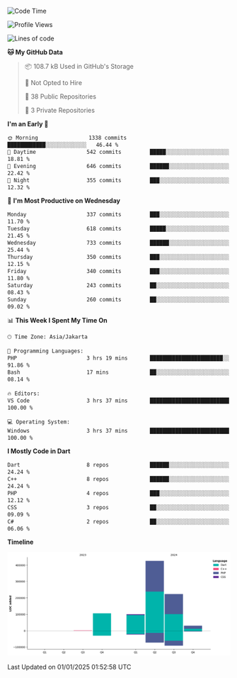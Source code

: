 <!--START_SECTION:waka-->
![Code Time](http://img.shields.io/badge/Code%20Time-346%20hrs%2043%20mins-blue)

![Profile Views](http://img.shields.io/badge/Profile%20Views-0-blue)

![Lines of code](https://img.shields.io/badge/From%20Hello%20World%20I%27ve%20Written-884.4%20thousand%20lines%20of%20code-blue)

**🐱 My GitHub Data** 

> 📦 108.7 kB Used in GitHub's Storage 
 > 
> 🚫 Not Opted to Hire
 > 
> 📜 38 Public Repositories 
 > 
> 🔑 3 Private Repositories 
 > 
**I'm an Early 🐤** 

```text
🌞 Morning                1338 commits        ████████████░░░░░░░░░░░░░   46.44 % 
🌆 Daytime                542 commits         █████░░░░░░░░░░░░░░░░░░░░   18.81 % 
🌃 Evening                646 commits         ██████░░░░░░░░░░░░░░░░░░░   22.42 % 
🌙 Night                  355 commits         ███░░░░░░░░░░░░░░░░░░░░░░   12.32 % 
```
📅 **I'm Most Productive on Wednesday** 

```text
Monday                   337 commits         ███░░░░░░░░░░░░░░░░░░░░░░   11.70 % 
Tuesday                  618 commits         █████░░░░░░░░░░░░░░░░░░░░   21.45 % 
Wednesday                733 commits         ██████░░░░░░░░░░░░░░░░░░░   25.44 % 
Thursday                 350 commits         ███░░░░░░░░░░░░░░░░░░░░░░   12.15 % 
Friday                   340 commits         ███░░░░░░░░░░░░░░░░░░░░░░   11.80 % 
Saturday                 243 commits         ██░░░░░░░░░░░░░░░░░░░░░░░   08.43 % 
Sunday                   260 commits         ██░░░░░░░░░░░░░░░░░░░░░░░   09.02 % 
```


📊 **This Week I Spent My Time On** 

```text
🕑︎ Time Zone: Asia/Jakarta

💬 Programming Languages: 
PHP                      3 hrs 19 mins       ███████████████████████░░   91.86 % 
Bash                     17 mins             ██░░░░░░░░░░░░░░░░░░░░░░░   08.14 % 

🔥 Editors: 
VS Code                  3 hrs 37 mins       █████████████████████████   100.00 % 

💻 Operating System: 
Windows                  3 hrs 37 mins       █████████████████████████   100.00 % 
```

**I Mostly Code in Dart** 

```text
Dart                     8 repos             ██████░░░░░░░░░░░░░░░░░░░   24.24 % 
C++                      8 repos             ██████░░░░░░░░░░░░░░░░░░░   24.24 % 
PHP                      4 repos             ███░░░░░░░░░░░░░░░░░░░░░░   12.12 % 
CSS                      3 repos             ██░░░░░░░░░░░░░░░░░░░░░░░   09.09 % 
C#                       2 repos             ██░░░░░░░░░░░░░░░░░░░░░░░   06.06 % 
```



**Timeline**

![Lines of Code chart](https://raw.githubusercontent.com/PradiptaAhmad/PradiptaAhmad/main/assets/bar_graph.png)


 Last Updated on 01/01/2025 01:52:58 UTC
<!--END_SECTION:waka-->
